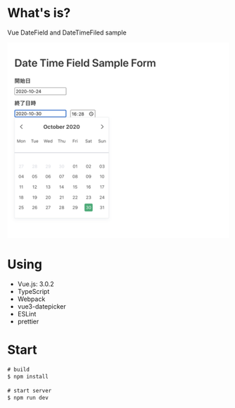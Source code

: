 # What's is?
Vue DateField and DateTimeFiled sample

![ScreenShot](public/images/hero.png "hero")

# Using
* Vue.js: 3.0.2
* TypeScript
* Webpack
* vue3-datepicker
* ESLint
* prettier

# Start

```
# build
$ npm install

# start server
$ npm run dev
```
